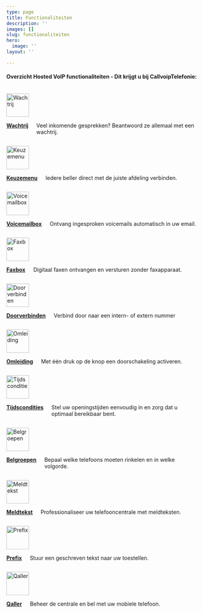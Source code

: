 ```yaml
---
type: page
title: Functionaliteiten
description: ''
images: []
slug: functionaliteiten
hero:
  image: ''
layout: ''

---
```

<div class="callout">

<h4>Overzicht Hosted VoIP functionaliteiten - Dit krijgt u bij CallvoipTelefonie:</h4><br>

<div class="row">

<div class="medium-2 columns"><a href="[https://www.callvoiptelefonie.nl/callvoippower/powerfeatures/wachtrij/](https://www.callvoiptelefonie.nl/callvoippower/powerfeatures/wachtrij/ "https://www.callvoiptelefonie.nl/callvoippower/powerfeatures/wachtrij/")"><img src="![](https://www.callvoiptelefonie.nl/wp-content/uploads/2016/10/Wachtrij-app.png)" alt="Wachtrij" width="59" height="61" class="alignnone size-full wp-image-6506" /></a></div>

<div class="medium-10 columns"><p><b><a href="[https://www.callvoiptelefonie.nl/callvoippower/powerfeatures/wachtrij/](https://www.callvoiptelefonie.nl/callvoippower/powerfeatures/wachtrij/ "https://www.callvoiptelefonie.nl/callvoippower/powerfeatures/wachtrij/")" target="">Wachtrij</a></b>

Veel inkomende gesprekken? Beantwoord ze allemaal met een wachtrij.</p></div>

</div>

<div class="row">

<div class="medium-2 columns"><a href="[https://www.callvoiptelefonie.nl/callvoippower/powerfeatures/keuzemenu/](https://www.callvoiptelefonie.nl/callvoippower/powerfeatures/keuzemenu/ "https://www.callvoiptelefonie.nl/callvoippower/powerfeatures/keuzemenu/")"><img src="![](https://www.callvoiptelefonie.nl/wp-content/uploads/2016/10/Keuzemenu-app.png)" alt="Keuzemenu" width="59" height="61" class="alignnone size-full wp-image-6506" /></a></div>

<div class="medium-10 columns"><p><b><a href="[https://www.callvoiptelefonie.nl/callvoippower/powerfeatures/keuzemenu/](https://www.callvoiptelefonie.nl/callvoippower/powerfeatures/keuzemenu/ "https://www.callvoiptelefonie.nl/callvoippower/powerfeatures/keuzemenu/")" target="">Keuzemenu</a></b>

Iedere beller direct met de juiste afdeling verbinden.</p></div>

</div>

<div class="row">

<div class="medium-2 columns"><a href="[https://www.callvoiptelefonie.nl/kosten-en-mogelijkheden/telefooncentrale/voicemail/](https://www.callvoiptelefonie.nl/kosten-en-mogelijkheden/telefooncentrale/voicemail/ "https://www.callvoiptelefonie.nl/kosten-en-mogelijkheden/telefooncentrale/voicemail/")"><img src="![](https://www.callvoiptelefonie.nl/wp-content/uploads/2016/10/Voicemail-app.png)" alt="Voicemailbox" width="59" height="61" class="alignnone size-full wp-image-6506" /></a></div>

<div class="medium-10 columns"><p><b><a href="[https://www.callvoiptelefonie.nl/kosten-en-mogelijkheden/telefooncentrale/voicemail/](https://www.callvoiptelefonie.nl/kosten-en-mogelijkheden/telefooncentrale/voicemail/ "https://www.callvoiptelefonie.nl/kosten-en-mogelijkheden/telefooncentrale/voicemail/")">Voicemailbox</a></b>

Ontvang ingesproken voicemails automatisch in uw email.</p></div>

</div>

<div class="row">

<div class="medium-2 columns"><a href="[https://www.callvoiptelefonie.nl/callvoippower/powerfeatures/fax/](https://www.callvoiptelefonie.nl/callvoippower/powerfeatures/fax/ "https://www.callvoiptelefonie.nl/callvoippower/powerfeatures/fax/")"><img src="![](https://www.callvoiptelefonie.nl/wp-content/uploads/2016/10/Fax-app.png)" alt="Faxbox" width="59" height="61" class="alignnone size-full wp-image-6506" /></a></div>

<div class="medium-10 columns"><p><b><a href="[https://www.callvoiptelefonie.nl/callvoippower/powerfeatures/fax/](https://www.callvoiptelefonie.nl/callvoippower/powerfeatures/fax/ "https://www.callvoiptelefonie.nl/callvoippower/powerfeatures/fax/")" target="">Faxbox</a></b>

Digitaal faxen ontvangen en versturen zonder faxapparaat.</p></div>

</div>

<div class="row">

<div class="medium-2 columns"><a href="[https://www.callvoiptelefonie.nl/kosten-en-mogelijkheden/telefooncentrale/doorverbinden/](https://www.callvoiptelefonie.nl/kosten-en-mogelijkheden/telefooncentrale/doorverbinden/ "https://www.callvoiptelefonie.nl/kosten-en-mogelijkheden/telefooncentrale/doorverbinden/")"><img src="![](https://www.callvoiptelefonie.nl/wp-content/uploads/2016/10/trasfer_round.png)" alt="Doorverbinden" width="59" height="61" class="alignnone size-full wp-image-6506" /></a></div>

<div class="medium-10 columns"><p><b><a href="[https://www.callvoiptelefonie.nl/kosten-en-mogelijkheden/telefooncentrale/doorverbinden/](https://www.callvoiptelefonie.nl/kosten-en-mogelijkheden/telefooncentrale/doorverbinden/ "https://www.callvoiptelefonie.nl/kosten-en-mogelijkheden/telefooncentrale/doorverbinden/")" target="">Doorverbinden</a></b>

Verbind door naar een intern- of extern nummer</p></div>

</div>

<div class="row">

<div class="medium-2 columns"><a href="[https://www.callvoiptelefonie.nl/kosten-en-mogelijkheden/telefooncentrale/omleiding/](https://www.callvoiptelefonie.nl/kosten-en-mogelijkheden/telefooncentrale/omleiding/ "https://www.callvoiptelefonie.nl/kosten-en-mogelijkheden/telefooncentrale/omleiding/")"><img src="![](https://www.callvoiptelefonie.nl/wp-content/uploads/2016/10/omleiding_round.png)" alt="Omleiding" width="59" height="61" class="alignnone size-full wp-image-6506" /></a></div>

<div class="medium-10 columns"><p><b><a href="[https://www.callvoiptelefonie.nl/kosten-en-mogelijkheden/telefooncentrale/omleiding/](https://www.callvoiptelefonie.nl/kosten-en-mogelijkheden/telefooncentrale/omleiding/ "https://www.callvoiptelefonie.nl/kosten-en-mogelijkheden/telefooncentrale/omleiding/")" target="">Omleiding</a></b>

Met één druk op de knop een doorschakeling activeren.</p></div>

</div>

<div class="row">

<div class="medium-2 columns"><a href="[https://www.callvoiptelefonie.nl/kosten-en-mogelijkheden/telefooncentrale/tijdsconditie/](https://www.callvoiptelefonie.nl/kosten-en-mogelijkheden/telefooncentrale/tijdsconditie/ "https://www.callvoiptelefonie.nl/kosten-en-mogelijkheden/telefooncentrale/tijdsconditie/")"><img src="![](https://www.callvoiptelefonie.nl/wp-content/uploads/2016/10/tijdsconditie_round.png)" alt="Tijdsconditie" width="59" height="61" class="alignnone size-full wp-image-6506" /></a></div>

<div class="medium-10 columns"><p><b><a href="[https://www.callvoiptelefonie.nl/kosten-en-mogelijkheden/telefooncentrale/tijdsconditie/](https://www.callvoiptelefonie.nl/kosten-en-mogelijkheden/telefooncentrale/tijdsconditie/ "https://www.callvoiptelefonie.nl/kosten-en-mogelijkheden/telefooncentrale/tijdsconditie/")">Tijdscondities</a></b>

Stel uw openingstijden eenvoudig in en zorg dat u optimaal bereikbaar bent.</p></div>

</div>

<div class="row">

<div class="medium-2 columns"><a href="[https://www.callvoiptelefonie.nl/kosten-en-mogelijkheden/telefooncentrale/belgroep/](https://www.callvoiptelefonie.nl/kosten-en-mogelijkheden/telefooncentrale/belgroep/ "https://www.callvoiptelefonie.nl/kosten-en-mogelijkheden/telefooncentrale/belgroep/")"><img src="![](https://www.callvoiptelefonie.nl/wp-content/uploads/2016/10/Huntgroup_round.png)" alt="Belgroepen" width="59" height="61" class="alignnone size-full wp-image-6506" /></a></div>

<div class="medium-10 columns"><p><b><a href="[https://www.callvoiptelefonie.nl/kosten-en-mogelijkheden/telefooncentrale/belgroep/](https://www.callvoiptelefonie.nl/kosten-en-mogelijkheden/telefooncentrale/belgroep/ "https://www.callvoiptelefonie.nl/kosten-en-mogelijkheden/telefooncentrale/belgroep/")">Belgroepen</a></b>

Bepaal welke telefoons moeten rinkelen en in welke volgorde.</p></div>

</div>

<div class="row">

<div class="medium-2 columns"><a href="[https://www.callvoiptelefonie.nl/kosten-en-mogelijkheden/telefooncentrale/meldtekst/](https://www.callvoiptelefonie.nl/kosten-en-mogelijkheden/telefooncentrale/meldtekst/ "https://www.callvoiptelefonie.nl/kosten-en-mogelijkheden/telefooncentrale/meldtekst/")"><img src="![](https://www.callvoiptelefonie.nl/wp-content/uploads/2016/10/soundapp_round.png)" alt="Meldtekst" width="59" height="61" class="alignnone size-full wp-image-6506" /></a></div>

<div class="medium-10 columns"><p><b><a href="[https://www.callvoiptelefonie.nl/kosten-en-mogelijkheden/telefooncentrale/meldtekst/](https://www.callvoiptelefonie.nl/kosten-en-mogelijkheden/telefooncentrale/meldtekst/ "https://www.callvoiptelefonie.nl/kosten-en-mogelijkheden/telefooncentrale/meldtekst/")">Meldtekst</a></b>

Professionaliseer uw telefooncentrale met meldteksten.</p></div>

</div>

<div class="row">

<div class="medium-2 columns"><a href="[https://www.callvoiptelefonie.nl/kosten-en-mogelijkheden/telefooncentrale/prefix/](https://www.callvoiptelefonie.nl/kosten-en-mogelijkheden/telefooncentrale/prefix/ "https://www.callvoiptelefonie.nl/kosten-en-mogelijkheden/telefooncentrale/prefix/")"><img src="![](https://www.callvoiptelefonie.nl/wp-content/uploads/2016/10/prefix_round.png)" alt="Prefix" width="59" height="61" class="alignnone size-full wp-image-6506" /></a></div>

<div class="medium-10 columns"><p><b><a href="[https://www.callvoiptelefonie.nl/kosten-en-mogelijkheden/telefooncentrale/prefix/](https://www.callvoiptelefonie.nl/kosten-en-mogelijkheden/telefooncentrale/prefix/ "https://www.callvoiptelefonie.nl/kosten-en-mogelijkheden/telefooncentrale/prefix/")">Prefix</a></b>

Stuur een geschreven tekst naar uw toestellen.</p></div>

</div>

<div class="row">

<div class="medium-2 columns"><a href="[https://www.callvoiptelefonie.nl/qaller/](https://www.callvoiptelefonie.nl/qaller/ "https://www.callvoiptelefonie.nl/qaller/")"><img src="![](https://www.callvoiptelefonie.nl/wp-content/uploads/2016/10/test-qaller.png)" alt="Qaller" width="59" height="61" class="alignnone size-full wp-image-6506" /></a></div>

<div class="medium-10 columns"><p><b><a href="[https://www.callvoiptelefonie.nl/qaller/](https://www.callvoiptelefonie.nl/qaller/ "https://www.callvoiptelefonie.nl/qaller/")">Qaller</a></b>

Beheer de centrale en bel met uw mobiele telefoon.</p></div>

</div>

</div>